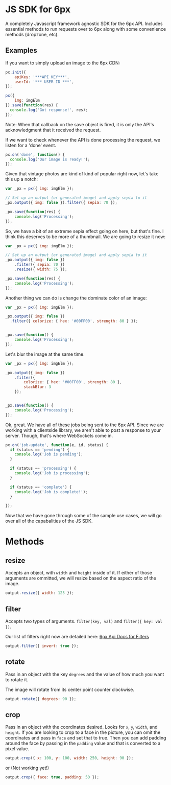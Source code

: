 JS SDK for 6px
==========

A completely Javascript framework agnostic SDK for the 6px API.  Includes essential methods to run requests over to 6px along with some convenience methods (dropzone, etc).

## Examples
If you want to simply upload an image to the 6px CDN:
```javascript
px.init({
	apiKey: '***API KEY***',
	userId: '*** USER ID ***',
});

px({
	img: imgElm
}).save(function(res) {
  console.log('Got response!', res);
});
```
Note: When that callback on the save object is fired, it is only the API's acknowledgment that it received the request.

If we want to check whenever the API is done processing the request, we listen for a 'done' event.
```javascript
px.on('done', function() {
  console.log('Our image is ready!');
});
```
Given that vintage photos are kind of kind of popular right now, let's take this up a notch:
```javascript
var _px = px({ img: imgElm });

// Set up an output (or generated image) and apply sepia to it
_px.output({ img: false }).filter({ sepia: 70 });

_px.save(function(res) {
    console.log('Processing');
});
```
So, we have a bit of an extreme sepia effect going on here, but that's fine.  I think this deserves to be more of a thumbnail.  We are going to resize it now:
```javascript
var _px = px({ img: imgElm });

// Set up an output (or generated image) and apply sepia to it
_px.output({ img: false })
	.filter({ sepia: 70 })
	.resize({ width: 75 });

_px.save(function(res) {
	console.log('Processing');
});
```
Another thing we can do is change the dominate color of an image:
```javascript
var _px = px({ img: imgElm });

_px.output({ img: false })
  .filter({ colorize: { hex: '#00FF00', strength: 80 } });


_px.save(function() {
	console.log('Processing');
});
```
Let's blur the image at the same time.
```javascript
var _px = px({ img: imgElm });

_px.output({ img: false })
	.filter({
		colorize: { hex: '#00FF00', strength: 80 },
		stackBlur: 3
	});


_px.save(function() {
	console.log('Processing');
});
```
Ok, great.  We have all of these jobs being sent to the 6px API.  Since we are working with a clientside library, we aren't able to post a response to your server.  Though, that's where WebSockets come in.
```javascript
px.on('job-update', function(e, id, status) {
  if (status == 'pending') {
    console.log('Job is pending');
  }

  if (status == 'processing') {
    console.log('Job is processing');
  }

  if (status == 'complete') {
    console.log('Job is complete!');
  }

});
```
Now that we have gone through some of the sample use cases, we will go over all of the capabalities of the JS SDK.

# Methods
## resize
Accepts an object, with `width` and `height` inside of it.  If either of those arguments are ommitted, we will resize based on the aspect ratio of the image.

```javascript
output.resize({ width: 125 });
```

## filter
Accepts two types of arguments.  `filter(key, val)` and `filter({ key: val })`.

Our list of filters right now are detailed here: [6px Api Docs for Filters](https://github.com/6px-io/6px-api-docs#filter)

```javascript
output.filter({ invert: true });
```

## rotate
Pass in an object with the key `degrees` and the value of how much you want to rotate it.

The image will rotate from its center point counter clockwise.

```javascript
output.rotate({ degrees: 90 });
```

## crop
Pass in an object with the coordinates desired.  Looks for `x`, `y`, `width`, and `height`.  If you are looking to crop to a face in the picture, you can omit the coordinates and pass in `face` and set that to true.  Then you can add padding around the face by passing in the `padding` value and that is converted to a pixel value.

```javascript
output.crop({ x: 100, y: 100, width: 250, height: 90 });
```
or (Not working yet!)
```javascript
output.crop({ face: true, padding: 50 });
```
